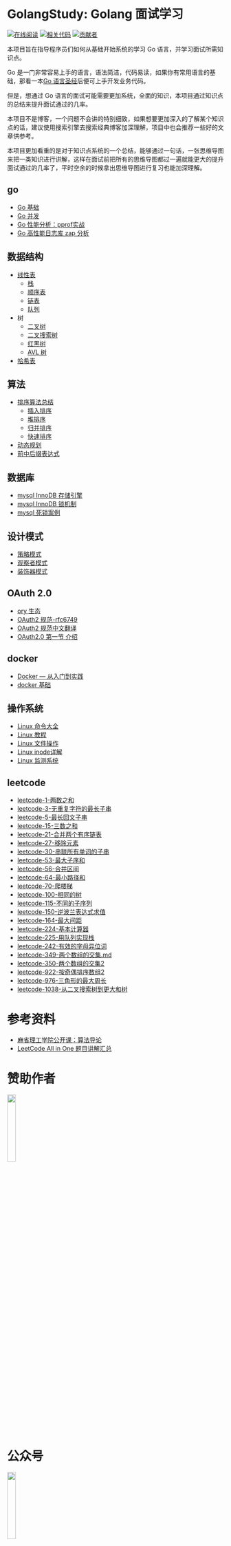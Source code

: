 # GolangStudy: Golang 面试学习

[![在线阅读](https://badgen.net/badge/page/%E5%9C%A8%E7%BA%BF%E9%98%85%E8%AF%BB?icon=github&label)](https://cnymw.github.io/GolangStudy)
[![相关代码](https://badgen.net/badge/icon/%E7%9B%B8%E5%85%B3%E4%BB%A3%E7%A0%81?icon=github&label)](https://github.com/cnymw/learnGo)
[![贡献者](https://badgen.net/github/contributors/cnymw/GolangStudy)](https://github.com/cnymw/GolangStudy/graphs/contributors)

本项目旨在指导程序员们如何从基础开始系统的学习 Go 语言，并学习面试所需知识点。

Go 是一门非常容易上手的语言，语法简洁，代码易读，如果你有常用语言的基础，那看一本[Go 语言圣经](https://docs.hacknode.org/gopl-zh/index.html)后便可上手开发业务代码。

但是，想通过 Go 语言的面试可能需要更加系统，全面的知识，本项目通过知识点的总结来提升面试通过的几率。

本项目不是博客，一个问题不会讲的特别细致，如果想要更加深入的了解某个知识点的话，建议使用搜索引擎去搜索经典博客加深理解，项目中也会推荐一些好的文章供参考。

本项目更加看重的是对于知识点系统的一个总结，能够通过一句话，一张思维导图来把一类知识进行讲解，这样在面试前把所有的思维导图都过一遍就能更大的提升面试通过的几率了，平时空余的时候拿出思维导图进行复习也能加深理解。

## go

- [Go 基础](/docs/go-基础.md)
- [Go 并发](/docs/go-并发.md)
- [Go 性能分析：pprof实战](https://blog.wolfogre.com/posts/go-ppof-practice/)
- [Go 高性能日志库 zap 分析](/docs/go-zap.md)

## 数据结构

- [线性表](/docs/数据结构-线性表.md)
    - [栈](/docs/数据结构-栈.md)
    - [顺序表](/docs/数据结构-顺序表.md)
    - [链表](/docs/数据结构-链表.md)
    - [队列](/docs/数据结构-队列.md)
- 树
    - [二叉树](/docs/数据结构-二叉树.md)
    - [二叉搜索树](/docs/数据结构-二叉搜索树.md)
    - [红黑树](/docs/数据结构-红黑树.md)
    - [AVL 树](/docs/数据结构-AVL树.md) 
- [哈希表](/docs/数据结构-哈希表.md)

## 算法

- [排序算法总结](/docs/算法-排序算法.md)
    - [插入排序](/docs/算法-插入排序.md)
    - [堆排序](/docs/算法-堆排序.md)
    - [归并排序](/docs/算法-归并排序.md)
    - [快速排序](/docs/算法-快速排序.md)
- [动态规划](/docs/算法-动态规划.md)
- [前中后缀表达式](/docs/算法-前中后缀表达式.md)

## 数据库

- [mysql InnoDB 存储引擎](/docs/数据库-InnoDB存储引擎.md)
- [mysql InnoDB 锁机制](/docs/数据库-mysql-innodb锁机制.md)
- [mysql 死锁案例](https://github.com/aneasystone/mysql-deadlocks)


## 设计模式

- [策略模式](/docs/设计模式-策略模式.md)
- [观察者模式](/docs/设计模式-观察者模式.md)
- [装饰器模式](/docs/设计模式-装饰器模式.md)

## OAuth 2.0

- [ory 生态](/docs/oauth2-ory生态介绍.md)
- [OAuth2 规范-rfc6749](/docs/oauth2-rfc6749.md)
- [OAuth2 规范中文翻译](https://github.com/jeansfish/RFC6749.zh-cn/blob/master/SUMMARY.md)
- [OAuth2.0 第一节 介绍](/docs/oauth2-1介绍.md)

## docker

- [Docker — 从入门到实践](https://vuepress.mirror.docker-practice.com)
- [docker 基础](/docs/docker-docker基础.md)

## 操作系统

- [Linux 命令大全](https://man.linuxde.net)
- [Linux 教程](https://www.runoob.com/linux/linux-tutorial.html)
- [Linux 文件操作](/docs/linux-文件操作.md)
- [Linux inode详解](https://www.cnblogs.com/llife/p/11470668.html)
- [Linux 监测系统](/docs/linux-监测系统.md)

## leetcode

- [leetcode-1-两数之和](/docs/leetcode-1-两数之和.md)
- [leetcode-3-无重复字符的最长子串](/docs/leetcode-3-无重复字符的最长子串.md)
- [leetcode-5-最长回文子串](/docs/leetcode-5-最长回文子串.md)
- [leetcode-15-三数之和](/docs/leetcode-15-三数之和.md)
- [leetcode-21-合并两个有序链表](/docs/leetcode-21-合并两个有序链表.md)
- [leetcode-27-移除元素](/docs/leetcode-27-移除元素.md)
- [leetcode-30-串联所有单词的子串](/docs/leetcode-30-串联所有单词的子串.md)
- [leetcode-53-最大子序和](/docs/leetcode-53-最大子序和.md)
- [leetcode-56-合并区间](/docs/leetcode-56-合并区间.md)
- [leetcode-64-最小路径和](/docs/leetcode-64-最小路径和.md)
- [leetcode-70-爬楼梯](/docs/leetcode-70-爬楼梯.md)
- [leetcode-100-相同的树](/docs/leetcode-100-相同的树.md)
- [leetcode-115-不同的子序列](/docs/leetcode-115-不同的子序列.md)
- [leetcode-150-逆波兰表达式求值](/docs/leetcode-150-逆波兰表达式求值.md)
- [leetcode-164-最大间距](/docs/leetcode-164-最大间距.md)
- [leetcode-224-基本计算器](/docs/leetcode-224-基本计算器.md)
- [leetcode-225-用队列实现栈](/docs/leetcode-225-用队列实现栈.md)
- [leetcode-242-有效的字母异位词](/docs/leetcode-242-有效的字母异位词.md)
- [leetcode-349-两个数组的交集.md](/docs/leetcode-349-两个数组的交集.md)
- [leetcode-350-两个数组的交集2](/docs/leetcode-350-两个数组的交集2.md)
- [leetcode-922-按奇偶排序数组2](/docs/leetcode-922-按奇偶排序数组2.md)
- [leetcode-976-三角形的最大周长](/docs/leetcode-976-三角形的最大周长.md)
- [leetcode-1038-从二叉搜索树到更大和树](/docs/leetcode-1038-从二叉搜索树到更大和树.md)

# 参考资料
- [麻省理工学院公开课：算法导论](http://open.163.com/special/opencourse/algorithms.html)
- [LeetCode All in One 题目讲解汇总](https://github.com/grandyang/leetcode)

# 赞助作者

<img src="https://cnymw.github.io/GolangStudy/docs/img/首页-688.png" width="20%"/>

# 公众号

<img src="https://cnymw.github.io/GolangStudy/docs/img/首页-wechat.jpg" width="20%"/>

# 微信小程序

<img src="https://cnymw.github.io/GolangStudy/docs/img/首页-小程序.jpg" width="20%"/>

# 联系作者

欢迎大家指出不足，如有任何疑问，请邮件联系 benjaminymw at foxmail dot com 或者直接修复并提交 Pull Request。
